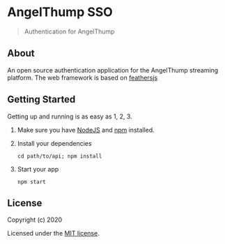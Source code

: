 # AngelThump SSO

> Authentication for AngelThump

## About

An open source authentication application for the AngelThump streaming platform. The web framework is based on [feathersjs](http://feathersjs.com)

## Getting Started

Getting up and running is as easy as 1, 2, 3.

1. Make sure you have [NodeJS](https://nodejs.org/) and [npm](https://www.npmjs.com/) installed.
2. Install your dependencies

    ```
    cd path/to/api; npm install
    ```

3. Start your app

    ```
    npm start
    ```

## License

Copyright (c) 2020

Licensed under the [MIT license](LICENSE).
